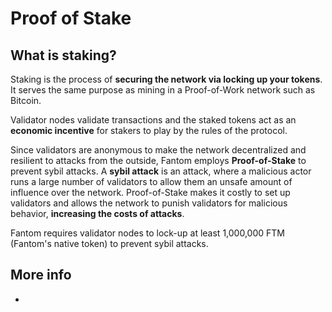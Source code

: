 # Proof of Stake

## What is staking? <a id="what-is-staking"></a>

Staking is the process of **securing the network via locking up your tokens**. It serves the same purpose as mining in a Proof-of-Work network such as Bitcoin.

Validator nodes validate transactions and the staked tokens act as an **economic incentive** for stakers to play by the rules of the protocol.

Since validators are anonymous to make the network decentralized and resilient to attacks from the outside, Fantom employs **Proof-of-Stake** to prevent sybil attacks. A **sybil attack** is an attack, where a malicious actor runs a large number of validators to allow them an unsafe amount of influence over the network. Proof-of-Stake makes it costly to set up validators and allows the network to punish validators for malicious behavior, **increasing the costs of attacks**.

Fantom requires validator nodes to lock-up at least 1,000,000 FTM \(Fantom's native token\) to prevent sybil attacks.

## More info <a id="more-info"></a>

* 
